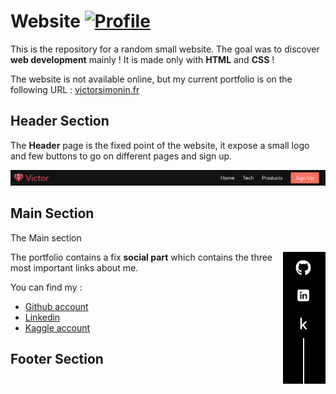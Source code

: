 # Website [![Profile][title-img]][profile]

[title-img]:https://img.shields.io/badge/-Bictole-pink
[profile]:https://github.com/bictole

This is the repository for a random small website. The goal was to discover **web development** mainly ! It is made only with **HTML** and **CSS** !

The website is not available online, but my current portfolio is on the following URL : [victorsimonin.fr](victorsimonin.fr)

## Header Section

The **Header** page is the fixed point of the website, it expose a small logo and few buttons to go on different pages and sign up.

<img src="https://github.com/Bictole/Website/blob/main/readme_images/header.png" alt="Header">


## Main Section

The Main section

<img src="https://github.com/Bictole/Portfolio/blob/master/readme_images/social.png" align="right" alt="Social_part">

The portfolio contains a fix **social part** which contains the three most important links about me.

You can find my :
* [Github account](https://github.com/Bictole)
* [Linkedin](https://www.linkedin.com/in/victor-simonin/)
* [Kaggle account](https://www.kaggle.com/victorsimonin)

## Footer Section
